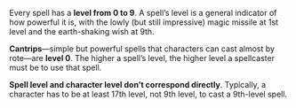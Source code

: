 Every spell has a **level from 0 to 9**. A spell’s level is a general indicator of how powerful it is, with the lowly (but still impressive) magic missile at 1st level and the earth-shaking wish at 9th.

**Cantrips**—simple but powerful spells that characters can cast almost by rote—are **level 0**. The higher a spell’s level, the higher level a spellcaster must be to use that spell.

**Spell level and character level don’t correspond directly**. Typically, a character has to be at least 17th level, not 9th level, to cast a 9th-level spell.
